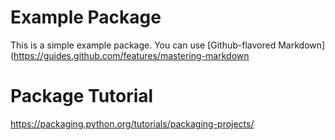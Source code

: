 # Example Package

This is a simple example package. You can use
[Github-flavored Markdown](https://guides.github.com/features/mastering-markdown
# Package Tutorial
https://packaging.python.org/tutorials/packaging-projects/

